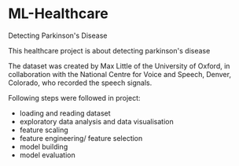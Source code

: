 # ML-Healthcare
Detecting Parkinson's Disease

This healthcare project is about detecting parkinson's disease

The dataset was created by Max Little of the University of Oxford, in
collaboration with the National Centre for Voice and Speech, Denver,
Colorado, who recorded the speech signals.

Following steps were followed in project:
  - loading and reading dataset
  - exploratory data analysis and data visualisation
  - feature scaling
  - feature engineering/ feature selection
  - model building
  - model evaluation
